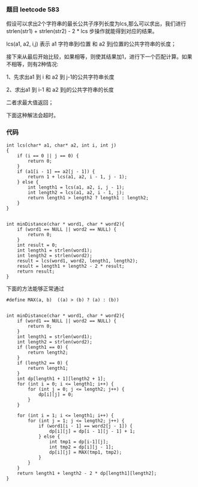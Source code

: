 ### 题目 leetcode 583
假设可以求出2个字符串的最长公共子序列长度为lcs,那么可以求出，我们进行 strlen(str1) + strlen(str2) - 2 * lcs 步操作就能得到对应的结果。

lcs(a1, a2, i,j) 表示 a1 字符串到i位置 和 a2 到j位置的公共字符串的长度；

接下来从最后开始比较，如果相等，则使其结果加1，进行下一个匹配计算。如果不相等，则有2种情况:

1、先求出a1 到 i  和 a2 到 j-1的公共字符串长度

2、求出a1 到 i-1 和 a2 到j的公共字符串的长度

二者求最大值返回；

下面这种解法会超时。
### 代码
```
int lcs(char* a1, char* a2, int i, int j)
{
    if (i == 0 || j == 0) {
        return 0;
    }
    if (a1[i - 1] == a2[j - 1]) {
        return 1 + lcs(a1, a2, i - 1, j - 1);
    } else {
        int length1 = lcs(a1, a2, i, j - 1);
        int length2 = lcs(a1, a2, i - 1, j);
        return length1 > length2 ? length1 : length2;
    }
}


int minDistance(char * word1, char * word2){
    if (word1 == NULL || word2 == NULL) {
        return 0;
    }
    int result = 0;
    int length1 = strlen(word1);
    int length2 = strlen(word2);
    result = lcs(word1, word2, length1, length2);
    result = length1 + length2 - 2 * result;
    return result;
}
```

下面的方法能够正常通过
```
#define MAX(a, b)  ((a) > (b) ? (a) : (b))


int minDistance(char * word1, char * word2){
    if (word1 == NULL || word2 == NULL) {
        return 0;
    }
    int length1 = strlen(word1);
    int length2 = strlen(word2);
    if (length1 == 0) {
        return length2;
    }
    if (length2 == 0) {
        return length1;
    }
    int dp[length1 + 1][length2 + 1];
    for (int i = 0; i <= length1; i++) {
        for (int j = 0; j <= length2; j++) {
            dp[i][j] = 0;
        }
    }
    
    for (int i = 1; i <= length1; i++) {
        for (int j = 1; j <= length2; j++) {
            if (word1[i - 1] == word2[j - 1]) {
                dp[i][j] = dp[i - 1][j - 1] + 1;
            } else {
                int tmp1 = dp[i-1][j];
                int tmp2 = dp[i][j - 1];
                dp[i][j] = MAX(tmp1, tmp2); 
            }
        }
    }
    return length1 + length2 - 2 * dp[length1][length2];
}
```
